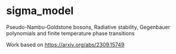 # sigma_model
 Pseudo-Nambu-Goldstone bosons, Radiative stability, Gegenbauer polynomials and finite temperature phase transitions

Work based on https://arxiv.org/abs/2309.15749
